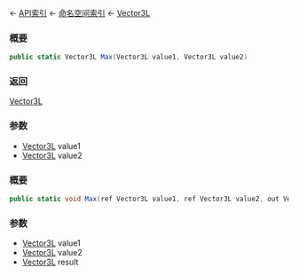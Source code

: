 ← [API索引](Api-Index) ← [命名空间索引](Namespace-Index) ← [Vector3L](VRageMath.Vector3L)

### 概要

```csharp
public static Vector3L Max(Vector3L value1, Vector3L value2)
```

### 返回

[Vector3L](VRageMath.Vector3L)

### 参数

* [Vector3L](VRageMath.Vector3L) value1
* [Vector3L](VRageMath.Vector3L) value2
### 概要

```csharp
public static void Max(ref Vector3L value1, ref Vector3L value2, out Vector3L result)
```

### 参数

* [Vector3L](VRageMath.Vector3L) value1
* [Vector3L](VRageMath.Vector3L) value2
* [Vector3L](VRageMath.Vector3L) result
